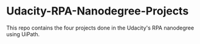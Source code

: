 # Udacity-RPA-Nanodegree-Projects
This repo contains the four projects done in the Udacity's RPA nanodegree using UiPath.
